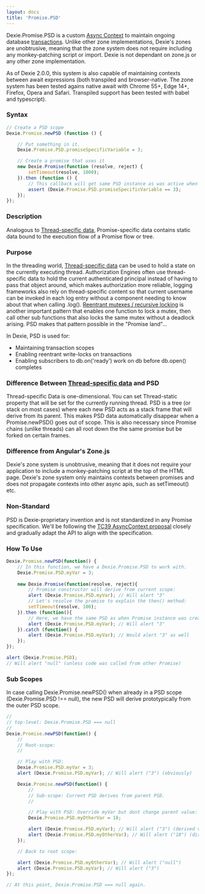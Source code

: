 ```yaml
---
layout: docs
title: 'Promise.PSD'
---
```


Dexie.Promise.PSD is a custom [Async Context](https://github.com/tc39/proposal-async-context) to maintain ongoing database [transactions](/docs/Dexie/Dexie.transaction()). Unlike other zone implementations, Dexie's zones are unobtrusive, meaning that the zone system does not require including any monkey-patching script or import. Dexie is not dependant on zone.js or any other zone implementation.

As of Dexie 2.0.0, this system is also capable of maintaining contexts between await expressions (both transpiled and browser-native. The zone system has been tested agains native await with Chrome 55+, Edge 14+, Firefox, Opera and Safari. Transpiled support has been tested with babel and typescript).

### Syntax

```javascript
// Create a PSD scope
Dexie.Promise.newPSD (function () { 

    // Put something in it.
    Dexie.Promise.PSD.promiseSpecificVariable = 3; 

    // Create a promise that uses it
    new Dexie.Promise(function (resolve, reject) {
        setTimeout(resolve, 1000);
    }).then (function () {
        // This callback will get same PSD instance as was active when .then() was called
        assert (Dexie.Promise.PSD.promiseSpecificVariable == 3);
    });
});
```

### Description

Analogous to [Thread-specific data](http://en.wikipedia.org/wiki/Thread-Specific_Data), Promise-specific data contains static data bound to the execution flow of a Promise flow or tree.

### Purpose

In the threading world, [Thread-specific data](http://en.wikipedia.org/wiki/Thread-Specific_Data) can be used to hold a state on the currently executing thread. Authorization Engines often use thread-specific data to hold the current authenticated principal instead of having to pass that object around, which makes authorization more reliable, logging frameworks also rely on thread-specific content so that current username can be invoked in each log entry without a component needing to know about that when calling .log(). [Reentrant mutexes / recursive locking](http://en.wikipedia.org/wiki/Reentrant_mutex) is another important pattern that enables one function to lock a mutex, then call other sub functions that also locks the same mutex without a deadlock arising. PSD makes that pattern possible in the "Promise land"...

In Dexie, PSD is used for:
 * Maintaining transaction scopes
 * Enabling reentrant write-locks on transactions
 * Enabling subscribers to db.on('ready') work on db before db.open() completes

### Difference Between [Thread-specific data](http://en.wikipedia.org/wiki/Thread-Specific_Data) and PSD
Thread-specific Data is one-dimensional. You can set Thread-static property that will be set for the currently running thread. PSD is a tree (or stack on most cases) where each new PSD acts as a stack frame that will derive from its parent. This makes PSD data automatically disappear when a Promise.newPSD() goes out of scope. This is also necessary since Promise chains (unlike threads) can all root down the the same promise but be forked on certain frames.

### Difference from Angular's Zone.js
Dexie's zone system is unobtrusive, meaning that it does not require your application to include a monkey-patching script at the top of the HTML page. Dexie's zone system only maintains contexts between promises and does not propagate contexts into other async apis, such as setTimeout() etc.

### Non-Standard

PSD is Dexie-proprietary invention and is not standardized in any Promise specification. We'll be following the [TC39 AsyncContext proposal](https://github.com/tc39/proposal-async-context) closely and gradually adapt the API to align with the specification.

### How To Use

```javascript
Dexie.Promise.newPSD(function() {
    // In this function, we have a Dexie.Promise.PSD to work with.
    Dexie.Promise.PSD.myVar = 3;
    
    new Dexie.Promise(function(resolve, reject){
        // Promise constructor will derive from current scope:
        alert (Dexie.Promise.PSD.myVar); // Will alert "3"
        // Let's resolve the promise to explain the then() method:
        setTimeout(resolve, 100);
    }).then (function(){
        // Here, we have the same PSD as when Promise instance was created
        alert (Dexie.Promise.PSD.myVar); // Will alert "3"
    }).catch (function() {
        alert (Dexie.Promise.PSD.myVar); // Would alert "3" as well
    });
});

alert (Dexie.Promise.PSD);
// Will alert "null" (unless code was called from other Promise)
```

### Sub Scopes

In case calling Dexie.Promise.newPSD() when already in a PSD scope (Dexie.Promise.PSD !== null), the new PSD will derive prototypically from the outer PSD scope.

```javascript
//
// top-level: Dexie.Promise.PSD === null
//
Dexie.Promise.newPSD(function() {
    //
    // Root-scope:
    //

    // Play with PSD:
    Dexie.Promise.PSD.myVar = 3; 
    alert (Dexie.Promise.PSD.myVar); // Will alert ("3") (obviously)

    Dexie.Promise.newPSD(function() {
        //
        // Sub-scope: Current PSD derives from parent PSD.
        //

        // Play with PSD: Override myVar but dont change parent value:
        Dexie.Promise.PSD.myOtherVar = 18;

        alert (Dexie.Promise.PSD.myVar); // Will alert ("3") (derived value)
        alert (Dexie.Promise.PSD.myOtherVar); // Will alert ("18") (direct val)   
    });

    // Back to root scope:

    alert (Dexie.Promise.PSD.myOtherVar); // Will alert ("null")
    alert (Dexie.Promise.PSD.myVar); // Will alert ("3")
});

// At this point, Dexie.Promise.PSD === null again.
```
